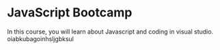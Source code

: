 # JavaScript Bootcamp
In this course, you will learn about Javascript and coding in visual studio. oiabkubagoinhsljgbksul